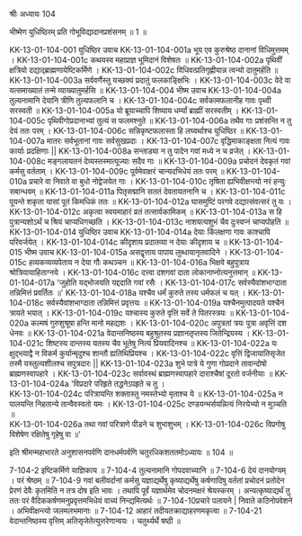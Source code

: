 श्रीः
अध्यायः 104

भीष्मेण युधिष्ठिरम् प्रति गोभूविद्यादानप्रशंसनम् ॥ 1 ॥

KK-13-01-104-001	युधिष्ठिर उवाच 
KK-13-01-104-001a	भूय एव कुरुश्रेष्ठ दानानां विधिमुत्तमम् ।
KK-13-01-104-001c	कथयस्व महाप्राज्ञ भूमिदानं विशेषतः ॥
KK-13-01-104-002a	पृथिवीं क्षत्रियो दद्याद्ब्राह्मणायेष्टिकर्मिणे ।
KK-13-01-104-002c	विधिवत्प्रतिगृह्णीयान्न त्वन्यो दातुमर्हति ॥
KK-13-01-104-003a	सर्ववर्णैस्तु यच्छक्यं प्रदातुं फलकाङ्क्षिभिः ।
KK-13-01-104-003c	वेदे वा यत्समाख्यातं तन्मे व्याख्यातुमर्हसि ॥
KK-13-01-104-004	भीष्म उवाच 
KK-13-01-104-004a	तुल्यनामानि देयानि त्रीणि तुल्यफलानि च ।
KK-13-01-104-004c	सर्वकामफलानीह गावः पृथ्वी सरस्वती ॥
KK-13-01-104-005a	यो ब्रूयाच्चापि शिष्याय धर्म्यां ब्राह्मीं सरस्वतीम् ।
KK-13-01-104-005c	पृथिवीगोप्रदानाभ्यां तुल्यं स फलमश्नुते ॥
KK-13-01-104-006a	तथैव गाः प्रशंसन्ति न तु देयं ततः परम् ।
KK-13-01-104-006c	सन्निकृष्टफलास्ता हि लघ्वर्थाश्च युधिष्ठिर ॥
KK-13-01-104-007a	मातरः सर्वभूतानां गावः सर्वसुखप्रदाः ।
KK-13-01-104-007c	वृद्धिमाकाङ्क्षता नित्यं गावः कार्याः प्रदक्षिणाः ||
KK-13-01-104-008a	सन्ताड्या न तु पादेन गवां मध्ये न च व्रजेत् ।
KK-13-01-104-008c	मङ्गलायतनं देव्यस्तस्मात्पूज्याः सदैव गाः ॥
KK-13-01-104-009a	प्रचोदनं देवकृतं गवां कर्मसु वर्तताम् ।
KK-13-01-104-009c	पूर्वमेवाक्षरं चान्यदभिधेयं ततः परम् ॥
KK-13-01-104-010a	प्रचारे वा निवाते वा बुधो नोद्वेजयेत गाः ।
KK-13-01-104-010c	तृषिता ह्यभिवीक्षन्त्यो नरं हन्युः सबान्धवम् ॥
KK-13-01-104-011a	पितृसद्मानि सततं देवतायतनानि च ।
KK-13-01-104-011c	पूयन्ते शकृता यासां पूतं किमधिकं ततः ॥
KK-13-01-104-012a	घासमुष्टिं परगवे दद्यात्संवत्सरं तु यः ।
KK-13-01-104-012c	अकृत्वा स्वयमाहारं व्रतं तत्सार्वकामिकम् ॥
KK-13-01-104-013a	स हि पुत्रान्यशोऽर्थं च श्रियं चाप्यधिगच्छति ।
KK-13-01-104-013c	नाशयत्यशुभं चैव दुःस्वप्नं चाप्यपोहति ॥
KK-13-01-104-014	युधिष्ठिर उवाच 
KK-13-01-104-014a	देयाः किंलक्षणा गावः काश्चापि परिवर्जयेत् ।
KK-13-01-104-014c	कीदृशाय प्रदातव्या न देयाः कीदृशाय च ॥
KK-13-01-104-015	भीष्म उवाच 
KK-13-01-104-015a	असद्वृत्ताय पापाय लुब्धायानृतवादिने ।
KK-13-01-104-015c	हव्यकव्यव्यपेताय न देया गौः कथञ्चन ॥
KK-13-01-104-016a	भिक्षवे बहुपुत्राय श्रोत्रियायाहिताग्नये ।
KK-13-01-104-016c	दत्त्वा दशगवां दाता लोकानाप्नोत्यनुत्तमान् ॥
KK-13-01-104-017a	'जुहोति यद्भोजयति यद्ददाति गवां रसैः ।
KK-13-01-104-017c	सर्वस्यैवांशभाग्दाता तन्निमित्तं प्रवर्तितः ॥'
KK-13-01-104-018a	यश्चैव धर्मं कुरुते तस्य धर्मफलं च यत् ।
KK-13-01-104-018c	सर्वस्यैवांशभाग्दाता तन्निमित्तं प्रवृत्तयः ॥
KK-13-01-104-019a	यश्चैनमुत्पादयते यश्चैनं त्रायते भयात् ।
KK-13-01-104-019c	यश्चास्य कुरुते वृत्तिं सर्वे ते पितरस्त्रयः ॥
KK-13-01-104-020a	कल्मषं गुरुशुश्रूषा हन्ति मानो महद्यशः ।
KK-13-01-104-020c	अपुत्रतां त्रयः पुत्रा अवृत्तिं दश धेनवः ॥
KK-13-01-104-021a	वेदान्तनिष्ठस्य बहुश्रुतस्य प्रज्ञानतृप्तस्य जितेन्द्रियस्य ।
KK-13-01-104-021c	शिष्टस्य दान्तस्य यतस्य चैव भूतेषु नित्यं प्रियवादिनश्च ॥
KK-13-01-104-022a	यः क्षुद्भयाद्वै न विकर्म कुर्यान्मृदुश्च शान्तौ ह्यतिथिप्रियश्च ।
KK-13-01-104-022c	वृत्तिं द्विजायातिसृजेत तस्मै यस्तुल्यशीलश्च सपुत्रदारः ||
KK-13-01-104-023a	शुभे पात्रे ये गुणा गोप्रदाने तावान्दोषो ब्राह्मणस्वापहारे ।
KK-13-01-104-023c	सर्वावस्थं ब्राह्मणस्वापहारे दाराश्चैषां दूरतो वर्जनीयाः ॥
KK-13-01-104-024a	'विप्रदारे परिहृते तद्धनेऽपहृते च तु ।	
KK-13-01-104-024c	परित्रायन्ति शक्तास्तु नमस्तेभ्यो मृताश्च ये ॥
KK-13-01-104-025a	न पालयन्ति निहतान्ये तान्वैवस्वतो यमः ।
KK-13-01-104-025c	दण्डयन्भर्सयन्नित्यं निरयेभ्यो न मुञ्चति ॥	
KK-13-01-104-026a	तथा गवां परित्राणे पीडने च शुभाशुभम् ।
KK-13-01-104-026c	विप्रगोषु विशेषेण रक्षितेषु गृहेषु वा ॥' 

इति श्रीमन्महाभारते अनुशासनपर्वणि दानधर्मपर्वणि चतुरधिकशततमोऽध्यायः ॥ 104 ॥

7-104-2 इष्टिकर्मिणे याज्ञिकाय ॥ 7-104-4 तुल्यनामानि गोपदवाच्यानि ॥ 7-104-6 देयं दानयोग्यम् । परं श्रेष्ठम् ॥ 7-104-9 गवां बलीवर्दानां कर्मसु यज्ञाद्यर्थेषु कृष्याद्यर्थेषु कर्षणादिषु वर्ततां प्रचोदनं प्रतोदेन प्रेरणं देवैः कृतमिति न तत्र दोष इति भावः । तथापि पूर्वं यज्ञार्थमेव चोदनमक्षरं श्रेयस्करम् । अन्यत्कृष्याद्यर्थं तु ततः परं वैदिककर्षणमनुप्रवृत्तमभिधेयं वाच्यं निन्द्यमित्यर्थः ॥ 7-104-10प्रचारे पलायने | निवाते कठिनोपवेशने । अभिवीक्षन्त्यो जलमलभमानाः ॥ 7-104-12 आहारं तदीयतक्राद्याहरणमकृत्वा ॥ 7-104-21 वेदान्तनिष्ठस्य वृत्तिम् अतिसृजेतेत्युत्तरेणान्वयः । चतुर्थ्यर्थे षष्ठी ॥
